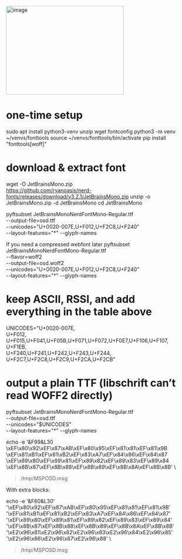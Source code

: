 <img width="320" height="241" alt="image" src="https://github.com/user-attachments/assets/ee26b934-49c1-4dcd-95b5-8bbf093c84e4" />


# one‑time setup
sudo apt install python3-venv unzip wget fontconfig
python3 -m venv ~/venvs/fonttools
source ~/venvs/fonttools/bin/activate
pip install "fonttools[woff]"

# download & extract font
wget -O JetBrainsMono.zip \
  https://github.com/ryanoasis/nerd-fonts/releases/download/v3.2.1/JetBrainsMono.zip
unzip -o JetBrainsMono.zip -d JetBrainsMono
cd JetBrainsMono


pyftsubset JetBrainsMonoNerdFontMono-Regular.ttf \
  --output-file=osd.ttf \
  --unicodes="U+0020-007E,U+F012,U+F2C8,U+F240" \
  --layout-features="*" --glyph-names


If you need a compressed webfont later
pyftsubset JetBrainsMonoNerdFontMono-Regular.ttf \
  --flavor=woff2 \
  --output-file=osd.woff2 \
  --unicodes="U+0020-007E,U+F012,U+F2C8,U+F240" \
  --layout-features="*" --glyph-names






# keep ASCII, RSSI, and add everything in the table above
UNICODES="U+0020-007E,\
U+F012,\
U+F015,U+F041,U+F05B,U+F071,U+F072,U+F0E7,U+F106,U+F107,\
U+F1EB,\
U+F240,U+F241,U+F242,U+F243,U+F244,\
U+F2C7,U+F2C8,U+F2C9,U+F2CA,U+F2CB"

# output a plain TTF (libschrift can’t read WOFF2 directly)
pyftsubset JetBrainsMonoNerdFontMono-Regular.ttf \
  --output-file=osd.ttf \
  --unicodes="$UNICODES" \
  --layout-features="*" --glyph-names






echo -e '&F99&L30
\xEF\x80\x92\xEF\x87\xAB\xEF\x80\x95\xEF\x81\x81\xEF\x81\x9B
\xEF\x81\xB1\xEF\x81\xB2\xEF\x83\xA7\xEF\x84\x86\xEF\x84\x87
\xEF\x89\x80\xEF\x89\x81\xEF\x89\x82\xEF\x89\x83\xEF\x89\x84
\xEF\x8B\x87\xEF\x8B\x88\xEF\x8B\x89\xEF\x8B\x8A\xEF\x8B\x8B' \
> /tmp/MSPOSD.msg


With extra blocks:

echo -e '&F60&L30'\
'\xEF\x80\x92\xEF\x87\xAB\xEF\x80\x95\xEF\x81\x81\xEF\x81\x9B'\
'\xEF\x81\xB1\xEF\x81\xB2\xEF\x83\xA7\xEF\x84\x86\xEF\x84\x87'\
'\xEF\x89\x80\xEF\x89\x81\xEF\x89\x82\xEF\x89\x83\xEF\x89\x84'\
'\xEF\x8B\x87\xEF\x8B\x88\xEF\x8B\x89\xEF\x8B\x8A\xEF\x8B\x8B'\
'\xE2\x96\x81\xE2\x96\x82\xE2\x96\x83\xE2\x96\x84\xE2\x96\x85'\
'\xE2\x96\x86\xE2\x96\x87\xE2\x96\x88' \
> /tmp/MSPOSD.msg


